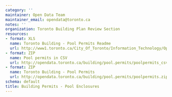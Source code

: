 ```yaml
---
category: ''
maintainer: Open Data Team
maintainer_email: opendata@toronto.ca
notes: ''
organization: Toronto Building Plan Review Section
resources:
- format: XLS
  name: Toronto Building - Pool Permits Readme
  url: http://www1.toronto.ca/City_Of_Toronto/Information_Technology/Open_Data/Data_Sets/Assets/Files/Toronto_Building_-_Pool_Permits_Readme_File.xls
- format: ZIP
  name: Pool permits in CSV
  url: http://opendata.toronto.ca/building/pool.permits/poolpermits_csv.zip
- format: ZIP
  name: Toronto Building - Pool Permits
  url: http://opendata.toronto.ca/building/pool.permits/poolpermits.zip
schema: default
title: Building Permits - Pool Enclosures
---
```

